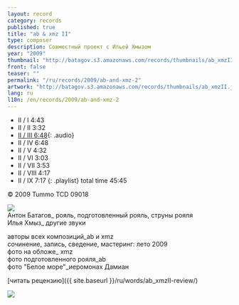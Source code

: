```yaml
---
layout: record
category: records
published: true
title: "ab & xmz II"
type: composer
description: Совместный проект с Ильей Хмызом
year: "2009"
thumbnail: "http://batagov.s3.amazonaws.com/records/thumbnails/ab_xmzII.jpg"
front: false
teaser: ""
permalink: "/ru/records/2009/ab-and-xmz-2"
artwork: "http://batagov.s3.amazonaws.com/records/thumbnails/ab_xmzII.jpg"
lang: ru
l10n: /en/records/2009/ab-and-xmz-2
---
```


- II / I 4:43
- II / II 3:32
- [II / III 6:48](http://batagov.s3.amazonaws.com/records/sounds/ABXMZII_3.mp3){: .audio}
- II / IV 6:48
- II / V 4:32
- II / VI 3:03
- II / VII 3:53
- II / VIII 4:17
- II / IX 7:17
{: .playlist}
total time 45:45

© 2009 Tummo TCD 09018

![](http://batagov.s3.amazonaws.com/records/artwork/prepared_piano.jpg)  
Антон Батагов_ рояль, подготовленный рояль, струны рояля  
Илья Хмыз_ другие звуки  
  
авторы всех композиций_ab и xmz  
сочинение, запись, сведение, мастеринг: лето 2009  
фото на обложе_ xmz  
фото подготовленного рояля_ab  
фото "Белое море"_иеромонах Дамиан  
  
[читать рецензию]({{ site.baseurl }}/ru/words/ab_xmzII-review/)  
    
![](http://batagov.s3.amazonaws.com/records/artwork/white_sea.jpg)